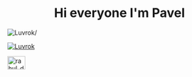 <h1 align="center">Hi everyone I'm Pavel</h1>

<p align="left"> <img src=https://komarev.com/ghpvc/?username=Luvrok alt=Luvrok/> </p>
<p align="left"> <a href="https://twitter.com/lluvrok" target="blank"><img src="https://img.shields.io/twitter/follow/lluvrok?logo=twitter&style=for-the-badge" alt="Luvrok" /></a> </p>
<a href="https://www.instagram.com/madokaokamoto/" target="blank"><img align="center" src="[https://cdn.jsdelivr.net/npm/simple-icons@3.0.1/icons/instagram.svg](https://png.pngtree.com/element_our/png/20181011/instagram-social-media-icon-design-template-vector-png_126996.png)" alt="rahul_dk_jain" height="30" width="40" /></a>
